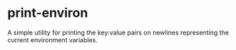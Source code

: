 # print-environ

A simple utility for printing the key:value pairs on newlines representing the current environment variables.

